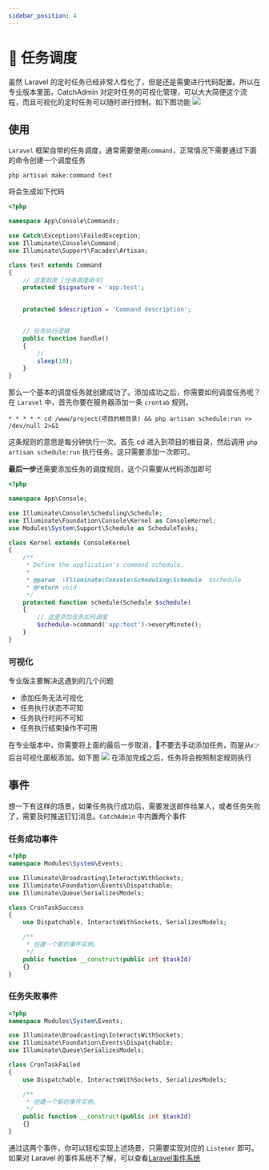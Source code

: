 ```yaml
---
sidebar_position: 4
---
```


# 💎 任务调度
虽然 Laravel 的定时任务已经非常人性化了，但是还是需要进行代码配置。所以在专业版本里面，CatchAdmin 对定时任务的可视化管理，可以大大简便这个流程，而且可视化的定时任务可以随时进行控制。如下图功能
![](https://s2.xptou.com/2023/05/29/647463b82b392.png)

## 使用
`Laravel` 框架自带的任务调度，通常需要使用`command`，正常情况下需要通过下面的命令创建一个调度任务
```shell
php artisan make:command test
```
将会生成如下代码
```php title="app\Console\Commands\test.php"
<?php

namespace App\Console\Commands;

use Catch\Exceptions\FailedException;
use Illuminate\Console\Command;
use Illuminate\Support\Facades\Artisan;

class test extends Command
{
    // 这里就是 [任务调度命令]
    protected $signature = 'app:test';

    
    protected $description = 'Command description';


    // 任务执行逻辑
    public function handle()
    {
        //
        sleep(10);
    }
}
```
那么一个基本的调度任务就创建成功了。添加成功之后，你需要如何调度任务呢？在 `Laravel` 中，首先你要在服务器添加一条 `crontab` 规则。
```shell
* * * * * cd /www/project(项目的根目录) && php artisan schedule:run >> /dev/null 2>&1
```
这条规则的意思是每分钟执行一次。首先 cd 进入到项目的根目录，然后调用 `php artisan schedule:run` 执行任务。这只需要添加一次即可。

**最后一步**还需要添加任务的调度规则，这个只需要从代码添加即可
```php title="app\Console\Kernel.php"
<?php

namespace App\Console;

use Illuminate\Console\Scheduling\Schedule;
use Illuminate\Foundation\Console\Kernel as ConsoleKernel;
use Modules\System\Support\Schedule as ScheduleTasks;

class Kernel extends ConsoleKernel
{
    /**
     * Define the application's command schedule.
     *
     * @param  \Illuminate\Console\Scheduling\Schedule  $schedule
     * @return void
     */
    protected function schedule(Schedule $schedule)
    {
        // 这里添加任务如何调度
        $schedule->command('app:test')->everyMinute();
    }
}
```

### 可视化
专业版主要解决这遇到的几个问题
- 添加任务无法可视化
- 任务执行状态不可知
- 任务执行时间不可知
- 任务执行结束操作不可用

在专业版本中，你需要将上面的最后一步取消，🙅不要去<span className="text-lg text-red-500">手动添加</span>任务，而是从👉<span className="text-lg text-indigo-500">后台可视化</span>面板添加。如下图
![](https://s2.xptou.com/2023/05/29/647473da4052d.png)
在添加完成之后，任务将会按照制定规则执行

## 事件
想一下有这样的场景，如果任务执行成功后，需要发送邮件给某人，或者任务失败了，需要及时推送钉钉消息。`CatchAdmin` 中内置两个事件
### 任务成功事件
```php title="modules\System\Events\CronTaskSuccess.php"
<?php
namespace Modules\System\Events;

use Illuminate\Broadcasting\InteractsWithSockets;
use Illuminate\Foundation\Events\Dispatchable;
use Illuminate\Queue\SerializesModels;

class CronTaskSuccess
{
    use Dispatchable, InteractsWithSockets, SerializesModels;

    /**
     * 创建一个新的事件实例。
     */
    public function __construct(public int $taskId)
    {}
}
```
### 任务失败事件
```php title="modules\System\Events\CronTaskFailed.php"
<?php
namespace Modules\System\Events;

use Illuminate\Broadcasting\InteractsWithSockets;
use Illuminate\Foundation\Events\Dispatchable;
use Illuminate\Queue\SerializesModels;

class CronTaskFailed
{
    use Dispatchable, InteractsWithSockets, SerializesModels;

    /**
     * 创建一个新的事件实例。
     */
    public function __construct(public int $taskId)
    {}
}
```
通过这两个事件，你可以轻松实现上述场景，只需要实现对应的 `Listener` 即可。如果对 Laravel 的事件系统不了解，可以查看[Laravel事件系统](https://learnku.com/docs/laravel/10.x/eventsmd/14864)